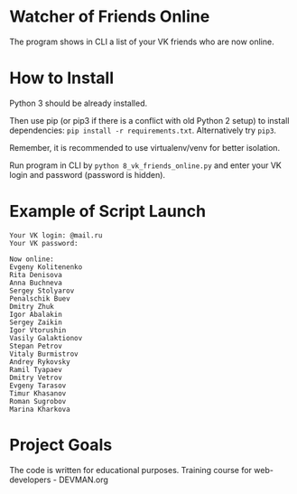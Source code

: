 # Watcher of Friends Online

The program shows in CLI a list of your VK friends who are now online.

# How to Install

Python 3 should be already installed.

Then use pip (or pip3 if there is a conflict with old Python 2 setup) to install dependencies:
```pip install -r requirements.txt```. Alternatively try ```pip3```.

Remember, it is recommended to use virtualenv/venv for better isolation.

Run program in CLI by ```python 8_vk_friends_online.py``` and enter your VK login and password (password is hidden).

# Example of Script Launch

```
Your VK login: @mail.ru
Your VK password:

Now online:
Evgeny Kolitenenko
Rita Denisova
Anna Buchneva
Sergey Stolyarov
Penalschik Buev
Dmitry Zhuk
Igor Abalakin
Sergey Zaikin
Igor Vtorushin
Vasily Galaktionov
Stepan Petrov
Vitaly Burmistrov
Andrey Rykovsky
Ramil Tyapaev
Dmitry Vetrov
Evgeny Tarasov
Timur Khasanov
Roman Sugrobov
Marina Kharkova
```

# Project Goals

The code is written for educational purposes. Training course for web-developers - DEVMAN.org
